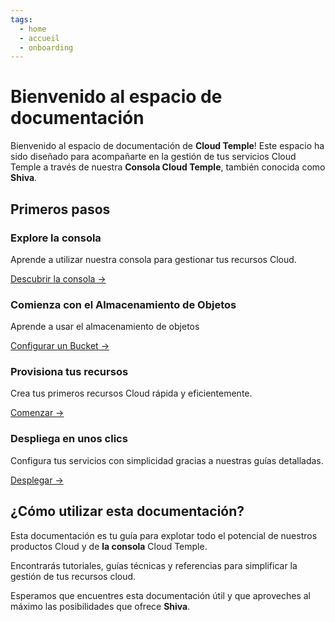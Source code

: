 ```yaml
---
tags:
  - home
  - accueil
  - onboarding
---
```



# Bienvenido al espacio de documentación

Bienvenido al espacio de documentación de **Cloud Temple**! Este espacio ha sido diseñado para acompañarte en la gestión de tus servicios Cloud Temple a través de nuestra **Consola Cloud Temple**, también conocida como **Shiva**.

## Primeros pasos

<div class="card-grid">
  <div class="card">
    <h3>Explore la consola</h3>
    <p>Aprende a utilizar nuestra consola para gestionar tus recursos Cloud.</p>
    <a href="console" class="card-link">Descubrir la consola &rarr;</a>
  </div>
    <div class="card">
    <h3>Comienza con el Almacenamiento de Objetos</h3>
    <p>Aprende a usar el almacenamiento de objetos</p>
    <a href="storage/oss" class="card-link">Configurar un Bucket &rarr;</a>
  </div>
  <div class="card">
    <h3>Provisiona tus recursos</h3>
    <p>Crea tus primeros recursos Cloud rápida y eficientemente.</p>
    <a href="iaas_vmware/quickstart" class="card-link">Comenzar &rarr;</a>
  </div>
  <div class="card">
    <h3>Despliega en unos clics</h3>
    <p>Configura tus servicios con simplicidad gracias a nuestras guías detalladas.</p>
    <a href="iaas_vmware/quickstart" class="card-link">Desplegar &rarr;</a>
  </div>
</div>

## ¿Cómo utilizar esta documentación?
Esta documentación es tu guía para explotar todo el potencial de nuestros productos Cloud y de **la consola** Cloud Temple.

Encontrarás tutoriales, guías técnicas y referencias para simplificar la gestión de tus recursos cloud.

Esperamos que encuentres esta documentación útil y que aproveches al máximo las posibilidades que ofrece **Shiva**.
